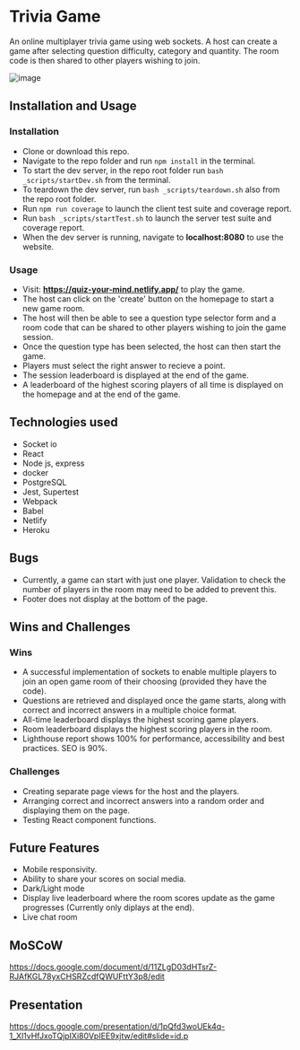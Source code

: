 # Trivia Game
An online multiplayer trivia game using web sockets. A host can create a game after selecting question difficulty, category and quantity. The room code is then shared to other players wishing to join.

![image](https://user-images.githubusercontent.com/37987393/142598778-70cc7ef8-4605-4652-ae02-0ff2100d253b.png)

## Installation and Usage

### Installation
- Clone or download this repo.
- Navigate to the repo folder and run `npm install` in the terminal.
- To start the dev server, in the repo root folder run `bash _scripts/startDev.sh` from the terminal.
- To teardown the dev server, run `bash _scripts/teardown.sh` also from the repo root folder.
- Run `npm run coverage` to launch the client test suite and coverage report.
- Run `bash _scripts/startTest.sh` to launch the server test suite and coverage report.
- When the dev server is running, navigate to **localhost:8080** to use the website.

### Usage
- Visit: **https://quiz-your-mind.netlify.app/** to play the game.
- The host can click on the 'create' button on the homepage to start a new game room.
- The host will then be able to see a question type selector form and a room code that can be shared to other players wishing to join the game session.
- Once the question type has been selected, the host can then start the game.
- Players must select the right answer to recieve a point.
- The session leaderboard is displayed at the end of the game.
- A leaderboard of the highest scoring players of all time is displayed on the homepage and at the end of the game.

## Technologies used
- Socket io
- React
- Node js, express
- docker
- PostgreSQL
- Jest, Supertest
- Webpack
- Babel
- Netlify
- Heroku


## Bugs
- Currently, a game can start with just one player. Validation to check the number of players in the room may need to be added to prevent this.
- Footer does not display at the bottom of the page.

## Wins and Challenges

### Wins
- A successful implementation of sockets to enable multiple players to join an open game room of their choosing (provided they have the code).
- Questions are retrieved and displayed once the game starts, along with correct and incorrect answers in a multiple choice format.
- All-time leaderboard displays the highest scoring game players.
- Room leaderboard displays the highest scoring players in the room.
- Lighthouse report shows 100% for performance, accessibility and best practices. SEO is 90%.

### Challenges
- Creating separate page views for the host and the players.
- Arranging correct and incorrect answers into a random order and displaying them on the page.
- Testing React component functions.

## Future Features
- Mobile responsivity.
- Ability to share your scores on social media.
- Dark/Light mode
- Display live leaderboard where the room scores update as the game progresses (Currently only diplays at the end).
- Live chat room

## MoSCoW
https://docs.google.com/document/d/11ZLgD03dHTsrZ-RJAfKGL78yxCHSRZcdfQWUFttY3p8/edit

## Presentation
https://docs.google.com/presentation/d/1pQfd3woUEk4q-1_Xl1vHfJxoTQjpIXi80VpIEE9xjtw/edit#slide=id.p
